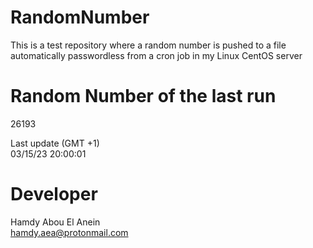 # RandomNumber    
This is a test repository where a random number is pushed to a file automatically passwordless from a cron job in my Linux CentOS server    
# Random Number of the last run   
26193
      
Last update (GMT +1)    
03/15/23 20:00:01
# Developer    
Hamdy Abou El Anein   
hamdy.aea@protonmail.com
